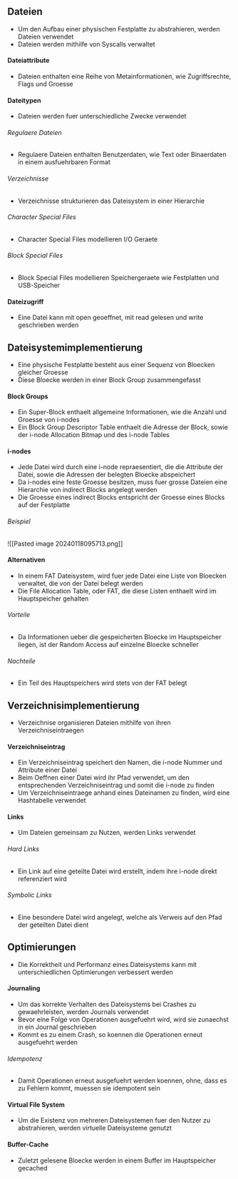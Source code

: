 ## Dateien
- Um den Aufbau einer physischen Festplatte zu abstrahieren, werden Dateien verwendet
- Dateien werden mithilfe von Syscalls verwaltet
#### Dateiattribute
- Dateien enthalten eine Reihe von Metainformationen, wie Zugriffsrechte, Flags und Groesse
#### Dateitypen
- Dateien werden fuer unterschiedliche Zwecke verwendet
###### Regulaere Dateien
- Regulaere Dateien enthalten Benutzerdaten, wie Text oder Binaerdaten in einem ausfuehrbaren Format
###### Verzeichnisse
- Verzeichnisse strukturieren das Dateisystem in einer Hierarchie
###### Character Special Files
- Character Special Files modellieren I/O Geraete 
###### Block Special Files
- Block Special Files modellieren Speichergeraete wie Festplatten und USB-Speicher
#### Dateizugriff
- Eine Datei kann mit open geoeffnet, mit read gelesen und write geschrieben werden
## Dateisystemimplementierung
- Eine physische Festplatte besteht aus einer Sequenz von Bloecken gleicher Groesse
- Diese Bloecke werden in einer Block Group zusammengefasst
#### Block Groups
- Ein Super-Block enthaelt allgemeine Informationen, wie die Anzahl und Groesse von i-nodes
- Ein Block Group Descriptor Table enthaelt die Adresse der Block, sowie der i-node Allocation Bitmap und des i-node Tables
#### i-nodes
- Jede Datei wird durch eine i-node repraesentiert, die die Attribute der Datei, sowie die Adressen der belegten Bloecke abspeichert
- Da i-nodes eine feste Groesse besitzen, muss fuer grosse Dateien eine Hierarchie von indirect Blocks angelegt werden
- Die Groesse eines indirect Blocks entspricht der Groesse eines Blocks auf der Festplatte 
###### Beispiel
![[Pasted image 20240118095713.png]]
#### Alternativen
- In einem FAT Dateisystem, wird fuer jede Datei eine Liste von Bloecken verwaltet, die von der Datei belegt werden
- Die File Allocation Table, oder FAT, die diese Listen enthaelt wird im Hauptspeicher gehalten
###### Vorteile
- Da Informationen ueber die gespeicherten Bloecke im Hauptspeicher liegen, ist der Random Access auf einzelne Bloecke schneller
###### Nachteile
- Ein Teil des Hauptspeichers wird stets von der FAT belegt

## Verzeichnisimplementierung
- Verzeichnise organisieren Dateien mithilfe von ihren Verzeichniseintraegen
#### Verzeichniseintrag
- Ein Verzeichniseintrag speichert den Namen, die i-node Nummer und Attribute einer Datei
- Beim Oeffnen einer Datei wird ihr Pfad verwendet, um den entsprechenden Verzeichniseintrag und somit die i-node zu finden
- Um Verzeichniseintraege anhand eines Dateinamen zu finden, wird eine Hashtabelle verwendet
#### Links
- Um Dateien gemeinsam zu Nutzen, werden Links verwendet
###### Hard Links
- Ein Link auf eine geteilte Datei wird erstellt, indem ihre i-node direkt referenziert wird
###### Symbolic Links
- Eine besondere Datei wird angelegt, welche als Verweis auf den Pfad der geteilten Datei dient
## Optimierungen
- Die Korrektheit und Performanz eines Dateisystems kann mit unterschiedlichen Optimierungen verbessert werden
#### Journaling
- Um das korrekte Verhalten des Dateisystems bei Crashes zu gewaehrleisten, werden Journals verwendet
- Bevor eine Folge von Operationen ausgefuehrt wird, wird sie zunaechst in ein Journal geschrieben
- Kommt es zu einem Crash, so koennen die Operationen erneut ausgefuehrt werden
###### Idempotenz
- Damit Operationen erneut ausgefuehrt werden koennen, ohne, dass es zu Fehlern kommt, muessen sie idempotent sein
#### Virtual File System
- Um die Existenz von mehreren Dateisystemen fuer den Nutzer zu abstrahieren, werden virtuelle Dateisysteme genutzt
#### Buffer-Cache
- Zuletzt gelesene Bloecke werden in einem Buffer im Hauptspeicher gecached

